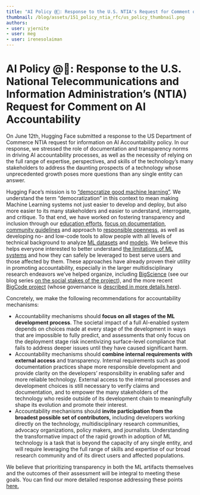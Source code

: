 ```yaml
---
title: "AI Policy @🤗: Response to the U.S. NTIA's Request for Comment on AI Accountability"
thumbnail: /blog/assets/151_policy_ntia_rfc/us_policy_thumbnail.png
authors:
- user: yjernite
- user: meg
- user: irenesolaiman
---
```


<h1> AI Policy @🤗: Response to the U.S. National Telecommunications and Information Administration’s (NTIA) Request for Comment on AI Accountability</h1> 

On June 12th, Hugging Face submitted a response to the US Department of Commerce NTIA request for information on AI Accountability policy. In our response, we stressed the role of documentation and transparency norms in driving AI accountability processes, as well as the necessity of relying on the full range of expertise, perspectives, and skills of the technology’s many stakeholders to address the daunting prospects of a technology whose unprecedented growth poses more questions than any single entity can answer.

Hugging Face’s mission is to [“democratize good machine learning”](https://huggingface.co/about). We understand the term “democratization” in this context to mean making Machine Learning systems not just easier to develop and deploy, but also more easier to its many stakeholders and easier to understand, interrogate, and critique. To that end, we have worked on fostering transparency and inclusion through our [education efforts](https://huggingface.co/learn/nlp-course/chapter1/1), [focus on documentation](https://huggingface.co/docs/hub/model-cards), [community guidelines](https://huggingface.co/blog/content-guidelines-update) and approach to [responsible openness](https://huggingface.co/blog/ethics-soc-3), as well as developing no- and low-code tools to allow people with all levels of technical background to analyze [ML datasets](https://huggingface.co/spaces/huggingface/data-measurements-tool) and [models](https://huggingface.co/spaces/society-ethics/StableBias). We believe this helps everyone interested to better understand [the limitations of ML systems](https://huggingface.co/blog/ethics-soc-2)  and how they can safely be leveraged to best serve users and those affected by them. These approaches have already proven their utility in promoting accountability, especially in the larger multidisciplinary research endeavors we’ve helped organize, including [BigScience](https://huggingface.co/bigscience) (see our blog series [on the social stakes of the project](https://montrealethics.ai/category/columns/social-context-in-llm-research/)), and the more recent [BigCode project](https://huggingface.co/bigcode) (whose governance is [described in more details here](https://huggingface.co/datasets/bigcode/governance-card)).

Concretely, we make the following recommendations for accountability mechanisms:

* Accountability mechanisms should **focus on all stages of the ML development process**. The societal impact of a full AI-enabled system depends on choices made at every stage of the development in ways that are impossible to fully predict, and assessments that only focus on the deployment stage risk incentivizing surface-level compliance that fails to address deeper issues until they have caused significant harm.
* Accountability mechanisms should **combine internal requirements with external access** and transparency. Internal requirements such as good documentation practices shape more responsible development and provide clarity on the developers’ responsibility in enabling safer and more reliable technology. External access to the internal processes and development choices is still necessary to verify claims and documentation, and to empower the many stakeholders of the technology who reside outside of its development chain to meaningfully shape its evolution and promote their interest.
* Accountability mechanisms should **invite participation from the broadest possible set of contributors,** including developers working directly on the technology, multidisciplinary research communities, advocacy organizations, policy makers, and journalists. Understanding the transformative impact of the rapid growth in adoption of ML technology is a task that is beyond the capacity of any single entity, and will require leveraging the full range of skills and expertise of our broad research community and of its direct users and affected populations.

We believe that prioritizing transparency in both the ML artifacts themselves and the outcomes of their assessment will be integral to meeting these goals. You can find our more detailed response addressing these points <a href="/blog/assets/151_policy_ntia_rfc/HF_NTIA_RFC.pdf">here.</a>

<!-- {blog_metadata} -->
<!-- {authors} -->
